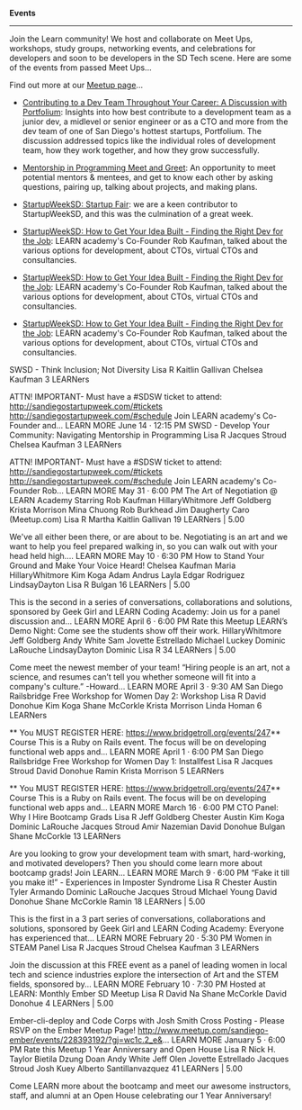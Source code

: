 **Events**

-----------

Join the Learn community! We host and collaborate on Meet Ups, workshops, study groups, networking events, and celebrations for developers and soon to be developers in the SD Tech scene. Here are some of the events from passed Meet Ups...

Find out more at our [Meetup page](https://www.meetup.com/LEARN-academy/)...

- [Contributing to a Dev Team Throughout Your Career: A Discussion with Portfolium](http://freelancing-gods.com/): Insights into how best contribute to a development team as a junior dev, a midlevel or senior engineer or as a CTO and more from the dev team of one of San Diego's hottest startups, Portfolium. The discussion addressed topics like the individual roles of development team, how they work together, and how they grow successfully.

- [Mentorship in Programming Meet and Greet](https://www.meetup.com/LEARN-academy/events/231891516/):  An opportunity to meet potential mentors & mentees, and get to know each other by asking questions, pairing up, talking about projects, and making plans.

- [StartupWeekSD: Startup Fair](https://www.meetup.com/LEARN-academy/events/231629953/):  we are a keen contributor to StartupWeekSD, and this was the culmination of a great week.

- [StartupWeekSD: How to Get Your Idea Built - Finding the Right Dev for the Job](http://cozydesign.com/): LEARN academy's Co-Founder Rob Kaufman, talked about the various options for development, about CTOs, virtual CTOs and consultancies.

- [StartupWeekSD: How to Get Your Idea Built - Finding the Right Dev for the Job](http://cozydesign.com/): LEARN academy's Co-Founder Rob Kaufman, talked about the various options for development, about CTOs, virtual CTOs and consultancies.

- [StartupWeekSD: How to Get Your Idea Built - Finding the Right Dev for the Job](http://cozydesign.com/): LEARN academy's Co-Founder Rob Kaufman, talked about the various options for development, about CTOs, virtual CTOs and consultancies.

SWSD - Think Inclusion; Not Diversity
Lisa R Kaitlin Gallivan Chelsea Kaufman
3 LEARNers

ATTN! IMPORTANT- Must have a #SDSW ticket to attend: http://sandiegostartupweek.com/#tickets http://sandiegostartupweek.com/#schedule Join LEARN academy's Co-Founder and... LEARN MORE
June 14 · 12:15 PM
SWSD - Develop Your Community: Navigating Mentorship in Programming
Lisa R Jacques Stroud Chelsea Kaufman
3 LEARNers

ATTN! IMPORTANT- Must have a #SDSW ticket to attend: http://sandiegostartupweek.com/#tickets http://sandiegostartupweek.com/#schedule Join LEARN academy's Co-Founder Rob... LEARN MORE
May 31 · 6:00 PM
The Art of Negotiation @ LEARN Academy Starring Rob Kaufman
HillaryWhitmore Jeff Goldberg Krista Morrison Mina Chuong Rob Burkhead Jim Daugherty Caro (Meetup.com) Lisa R Martha Kaitlin Gallivan
19 LEARNers |  5.00

We've all either been there, or are about to be. Negotiating is an art and we want to help you feel prepared walking in, so you can walk out with your head held high.... LEARN MORE
May 10 · 6:30 PM
How to Stand Your Ground and Make Your Voice Heard!
Chelsea Kaufman Maria HillaryWhitmore Kim Koga Adam Andrus Layla Edgar Rodriguez LindsayDayton Lisa R Bulgan
16 LEARNers |  5.00

This is the second in a series of conversations, collaborations and solutions, sponsored by Geek Girl and LEARN Coding Academy: Join us for a panel discussion and... LEARN MORE
April 6 · 6:00 PM
Rate this Meetup
LEARN’s Demo Night: Come see the students show off their work.
HillaryWhitmore Jeff Goldberg Andy White Sam Jovette Estrellado Michael Luckey Dominic LaRouche LindsayDayton Dominic Lisa R
34 LEARNers |  5.00

Come meet the newest member of your team! “Hiring people is an art, not a science, and resumes can’t tell you whether someone will fit into a company's culture.” -Howard... LEARN MORE
April 3 · 9:30 AM
San Diego Railsbridge Free Workshop for Women Day 2: Workshop
Lisa R David Donohue Kim Koga Shane McCorkle Krista Morrison Linda Homan
6 LEARNers

** You MUST REGISTER HERE: https://www.bridgetroll.org/events/247** Course This is a Ruby on Rails event. The focus will be on developing functional web apps and... LEARN MORE
April 1 · 6:00 PM
San Diego Railsbridge Free Workshop for Women Day 1: Installfest
Lisa R Jacques Stroud David Donohue Ramin Krista Morrison
5 LEARNers

** You MUST REGISTER HERE: https://www.bridgetroll.org/events/247** Course This is a Ruby on Rails event. The focus will be on developing functional web apps and... LEARN MORE
March 16 · 6:00 PM
CTO Panel: Why I Hire Bootcamp Grads
Lisa R Jeff Goldberg Chester Austin Kim Koga Dominic LaRouche Jacques Stroud Amir Nazemian David Donohue Bulgan  Shane McCorkle
13 LEARNers

Are you looking to grow your development team with smart, hard-working, and motivated developers? Then you should come learn more about bootcamp grads! Join LEARN... LEARN MORE
March 9 · 6:00 PM
“Fake it till you make it!” - Experiences in Imposter Syndrome
Lisa R Chester Austin Tyler Armando Dominic LaRouche Jacques Stroud MIchael Young David Donohue Shane McCorkle Ramin
18 LEARNers |  5.00

This is the first in a 3 part series of conversations, collaborations and solutions, sponsored by Geek Girl and LEARN Coding Academy: Everyone has experienced that... LEARN MORE
February 20 · 5:30 PM
Women in STEAM Panel
Lisa R Jacques Stroud Chelsea Kaufman
3 LEARNers

Join the discussion at this FREE event as a panel of leading women in local tech and science industries explore the intersection of Art and the STEM fields, sponsored by... LEARN MORE
February 10 · 7:30 PM
Hosted at LEARN: Monthly Ember SD Meetup
Lisa R David Na Shane McCorkle David Donohue
4 LEARNers |  5.00

Ember-cli-deploy and Code Corps with Josh Smith Cross Posting - Please RSVP on the Ember Meetup Page! http://www.meetup.com/sandiego-ember/events/228393192/?gj=wc1c.2_e&... LEARN MORE
January 5 · 6:00 PM
Rate this Meetup
1 Year Anniversary and Open House
Lisa R Nick H.  Taylor Bietila Dzung Doan Andy White Jeff Olen Jovette Estrellado Jacques Stroud Josh Kuey Alberto Santillanvazquez
41 LEARNers |  5.00

Come LEARN more about the bootcamp and meet our awesome instructors, staff, and alumni at an Open House celebrating our 1 Year Anniversary!
